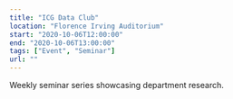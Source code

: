 ```yaml
---
title: "ICG Data Club"
location: "Florence Irving Auditorium"
start: "2020-10-06T12:00:00"
end: "2020-10-06T13:00:00"
tags: ["Event", "Seminar"]
url: ""
---
```


Weekly seminar series showcasing department research.

<!-- endexcerpt -->
